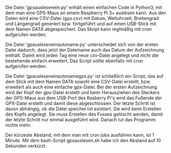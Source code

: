Die Datei 'gpsauslesenein.py' enhält einen einfachen Code in Python3, mit dem man eine GPS-Maus an einem Raspberry Pi 3+ auslesen kann. Aus den Daten wird eine CSV-Datei (gps.csv) mit Datum, Weltuhrzeit, Breitengrad und Längengrad generiert bzw. fortgeführt und auf einen USB-Stick mit dem Namen DATA abgespeichert.
Das Skript kann reglmäßig mit cron aufgerufen werden.

Die Datei 'gpausleseneinautoname.py' unterscheidet sich von der ersten Datei dadurch, dass jetzt der Dateiname auch das Datum der Aufzeichnung enthält. Damit wird jeden Tag eine neue csv-Datei angelegt und nicht die bestehende einfach erweitert.
Das Script sollte ebenfalls mit cron aufgerufen werden.

Die Datei 'gpausleseneinautonamegpx.py' ist schließlich ein Script, das auf dem Stick mit dem Namen DATA sowohl eine CSV-Datei erstellt, bzw. erweitert als auch eine einfache gpx-Datei. Bei der ersten Aufzeichnung wird der Kopf der gpx-Datei erstellt und beim Herausziehen des Steckers der GPS-Maus aus dem USB-Port des Rasberry Pi's wird das Fußende der GPX-Datei erstellt und damit diese abgeschlossen. Der letzte Schritt ist davon abhängig, ob die Datei speicher.txt existiert. Sie wird beim Erstellen des Kopfs angelegt. Sie muss Erstellen des Fusses gelöscht werden, damit der letzte Schritt nur einmal ausgeführt wird. Danach tut das Programm nichts mehr.

Der kürzeste Abstand, mit dem man mit cron jobs ausführen kann, ist 1 Minute. Mit dem bash-Script gpsauslesen.sh habe ich den Abstand auf 10 Sekunden verkürzt.
